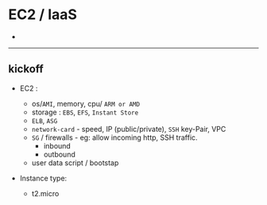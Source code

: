 # EC2 / IaaS
-

---
## kickoff
- EC2 : 
  - os/`AMI`, memory, cpu/ `ARM or AMD`
  - storage : `EBS`, `EFS`, `Instant Store`
  - `ELB`, `ASG`
  - `network-card` - speed, IP (public/private), `SSH` key-Pair, VPC
  - `SG` / firewalls - eg: allow incoming http, SSH traffic.
    - inbound
    - outbound
  - user data script / bootstap

- Instance type:
  - t2.micro
